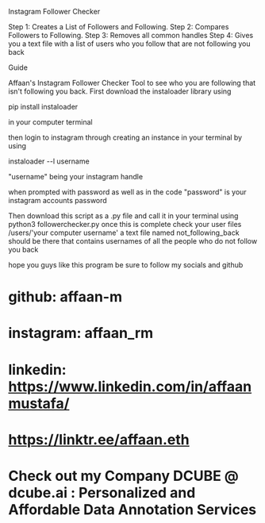 Instagram Follower Checker

Step 1: 
Creates a List of Followers and Following.
Step 2: Compares Followers to Following.
Step 3: Removes all common handles
Step 4: Gives you a text file with a list of users who you follow that are not following you back

Guide

Affaan's Instagram Follower Checker Tool to see who you are following that isn't following you back.
First download the instaloader library using 

pip install instaloader

in your computer terminal

then login to instagram through creating an instance in your terminal by using  

instaloader --l username

"username" being your instagram handle

when prompted with password as well as in the code "password" is your instagram accounts password

Then download this script as a .py file and call it in your terminal using python3 followerchecker.py
once this is complete check your user files /users/'your computer username'
a text file named not_following_back should be there that contains usernames of all the people who do not follow you back

hope you guys like this program be sure to follow my socials and github

# github: affaan-m
# instagram: affaan_rm
# linkedin: https://www.linkedin.com/in/affaanmustafa/
# https://linktr.ee/affaan.eth
# Check out my Company DCUBE @ dcube.ai : Personalized and Affordable Data Annotation Services

